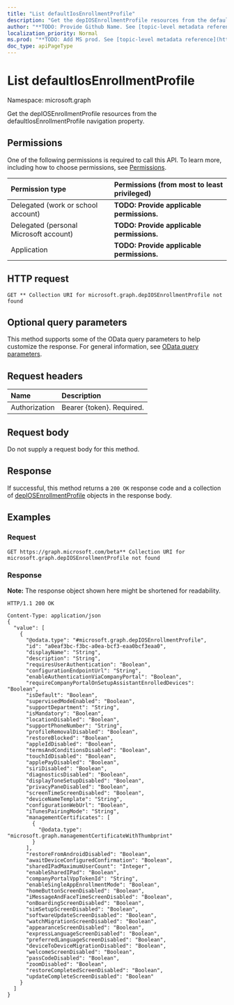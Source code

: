```yaml
---
title: "List defaultIosEnrollmentProfile"
description: "Get the depIOSEnrollmentProfile resources from the defaultIosEnrollmentProfile navigation property."
author: "**TODO: Provide Github Name. See [topic-level metadata reference](https://msgo.azurewebsites.net/add/document/guidelines/metadata.html#topic-level-metadata)**"
localization_priority: Normal
ms.prod: "**TODO: Add MS prod. See [topic-level metadata reference](https://msgo.azurewebsites.net/add/document/guidelines/metadata.html#topic-level-metadata)**"
doc_type: apiPageType
---
```


# List defaultIosEnrollmentProfile
Namespace: microsoft.graph

Get the depIOSEnrollmentProfile resources from the defaultIosEnrollmentProfile navigation property.

## Permissions
One of the following permissions is required to call this API. To learn more, including how to choose permissions, see [Permissions](/graph/permissions-reference).

|Permission type|Permissions (from most to least privileged)|
|:---|:---|
|Delegated (work or school account)|**TODO: Provide applicable permissions.**|
|Delegated (personal Microsoft account)|**TODO: Provide applicable permissions.**|
|Application|**TODO: Provide applicable permissions.**|

## HTTP request

<!-- {
  "blockType": "ignored"
}
-->
``` http
GET ** Collection URI for microsoft.graph.depIOSEnrollmentProfile not found
```

## Optional query parameters
This method supports some of the OData query parameters to help customize the response. For general information, see [OData query parameters](/graph/query-parameters).

## Request headers
|Name|Description|
|:---|:---|
|Authorization|Bearer {token}. Required.|

## Request body
Do not supply a request body for this method.

## Response

If successful, this method returns a `200 OK` response code and a collection of [depIOSEnrollmentProfile](../resources/depiosenrollmentprofile.md) objects in the response body.

## Examples

### Request
<!-- {
  "blockType": "request",
  "name": "get_depiosenrollmentprofile"
}
-->
``` http
GET https://graph.microsoft.com/beta** Collection URI for microsoft.graph.depIOSEnrollmentProfile not found
```


### Response
**Note:** The response object shown here might be shortened for readability.
<!-- {
  "blockType": "response",
  "truncated": true,
  "@odata.type": "Collection(microsoft.graph.depIOSEnrollmentProfile)"
}
-->
``` http
HTTP/1.1 200 OK

Content-Type: application/json
{
  "value": [
    {
      "@odata.type": "#microsoft.graph.depIOSEnrollmentProfile",
      "id": "a0eaf3bc-f3bc-a0ea-bcf3-eaa0bcf3eaa0",
      "displayName": "String",
      "description": "String",
      "requiresUserAuthentication": "Boolean",
      "configurationEndpointUrl": "String",
      "enableAuthenticationViaCompanyPortal": "Boolean",
      "requireCompanyPortalOnSetupAssistantEnrolledDevices": "Boolean",
      "isDefault": "Boolean",
      "supervisedModeEnabled": "Boolean",
      "supportDepartment": "String",
      "isMandatory": "Boolean",
      "locationDisabled": "Boolean",
      "supportPhoneNumber": "String",
      "profileRemovalDisabled": "Boolean",
      "restoreBlocked": "Boolean",
      "appleIdDisabled": "Boolean",
      "termsAndConditionsDisabled": "Boolean",
      "touchIdDisabled": "Boolean",
      "applePayDisabled": "Boolean",
      "siriDisabled": "Boolean",
      "diagnosticsDisabled": "Boolean",
      "displayToneSetupDisabled": "Boolean",
      "privacyPaneDisabled": "Boolean",
      "screenTimeScreenDisabled": "Boolean",
      "deviceNameTemplate": "String",
      "configurationWebUrl": "Boolean",
      "iTunesPairingMode": "String",
      "managementCertificates": [
        {
          "@odata.type": "microsoft.graph.managementCertificateWithThumbprint"
        }
      ],
      "restoreFromAndroidDisabled": "Boolean",
      "awaitDeviceConfiguredConfirmation": "Boolean",
      "sharedIPadMaximumUserCount": "Integer",
      "enableSharedIPad": "Boolean",
      "companyPortalVppTokenId": "String",
      "enableSingleAppEnrollmentMode": "Boolean",
      "homeButtonScreenDisabled": "Boolean",
      "iMessageAndFaceTimeScreenDisabled": "Boolean",
      "onBoardingScreenDisabled": "Boolean",
      "simSetupScreenDisabled": "Boolean",
      "softwareUpdateScreenDisabled": "Boolean",
      "watchMigrationScreenDisabled": "Boolean",
      "appearanceScreenDisabled": "Boolean",
      "expressLanguageScreenDisabled": "Boolean",
      "preferredLanguageScreenDisabled": "Boolean",
      "deviceToDeviceMigrationDisabled": "Boolean",
      "welcomeScreenDisabled": "Boolean",
      "passCodeDisabled": "Boolean",
      "zoomDisabled": "Boolean",
      "restoreCompletedScreenDisabled": "Boolean",
      "updateCompleteScreenDisabled": "Boolean"
    }
  ]
}
```

